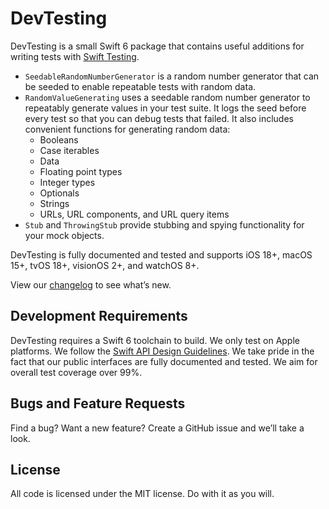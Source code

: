 # DevTesting

DevTesting is a small Swift 6 package that contains useful additions for writing tests with [Swift
Testing](https://github.com/swiftlang/swift-testing/).

  - `SeedableRandomNumberGenerator` is a random number generator that can be seeded to enable
    repeatable tests with random data.
  - `RandomValueGenerating` uses a seedable random number generator to repeatably generate values in
    your test suite. It logs the seed before every test so that you can debug tests that failed. It
    also includes convenient functions for generating random data:
      - Booleans
      - Case iterables
      - Data
      - Floating point types
      - Integer types
      - Optionals
      - Strings
      - URLs, URL components, and URL query items
  - `Stub` and `ThrowingStub` provide stubbing and spying functionality for your mock objects.


DevTesting is fully documented and tested and supports iOS 18+, macOS 15+, tvOS 18+, visionOS 2+,
and watchOS 8+.

View our [changelog](CHANGELOG.md) to see what’s new.


## Development Requirements

DevTesting requires a Swift 6 toolchain to build. We only test on Apple platforms. We follow the
[Swift API Design Guidelines][SwiftAPIDesignGuidelines]. We take pride in the fact that our public
interfaces are fully documented and tested. We aim for overall test coverage over 99%.

[SwiftAPIDesignGuidelines]: https://swift.org/documentation/api-design-guidelines/


## Bugs and Feature Requests

Find a bug? Want a new feature? Create a GitHub issue and we’ll take a look. 


## License

All code is licensed under the MIT license. Do with it as you will.
